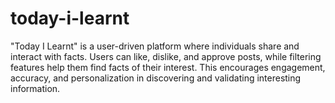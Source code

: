 # today-i-learnt
"Today I Learnt" is a user-driven platform where individuals share and interact with facts. Users can like, dislike, and approve posts, while filtering features help them find facts of their interest. This encourages engagement, accuracy, and personalization in discovering and validating interesting information.
